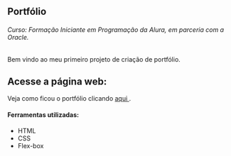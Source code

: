 ## Portfólio
###### Curso: Formação Iniciante em Programação da Alura, em parceria com a Oracle.

Bem vindo ao meu primeiro projeto de criação de portfólio.

## Acesse a página web:

Veja como ficou o portfólio clicando [aqui ](https://portfolio-six-rho-24.vercel.app/).

#### Ferramentas utilizadas:

* HTML
* CSS
* Flex-box
